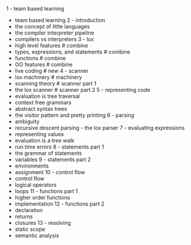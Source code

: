 1 - team based learning
  * team based learning
2 - introduction
  * the concept of little languages
  * the compiler interpreter pipeline
  * compilers vs interpreters
3 - lox
  * high level features                # combine
  * types, expressions, and statements # combine
  * functions               # combine
  * OO features             # combine
  * live coding             # new
4 - scanner
  * lox machinery           # machinery
  * scanning theory         # scanner part 1
  * the lox scanner         # scanner part 2
5 - representing code
  * evaluation is tree traversal
  * context free grammars
  * abstract syntax trees
  * the visitor pattern and pretty printing
6 - parsing
  * ambiguity
  * recursive descent parsing - the lox parser
7 - evaluating expressions
  * representing values
  * evaluation is a tree walk
  * run time errors
8 - statements part 1
  * the grammar of statements
  * variables
9 - statements part 2
  * environments
  * assignment
10 - control flow
  * control flow
  * logical operators
  * loops
11 - functions part 1
  * higher order functions
  * implementation
12 - functions part 2
  * declaration
  * returns
  * closures
13 - resolving
  * static scope
  * semantic analysis